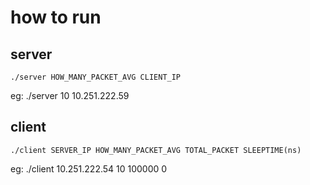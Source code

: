 # how to run

## server
```
./server HOW_MANY_PACKET_AVG CLIENT_IP 
```
eg:
./server 10 10.251.222.59

## client
```
./client SERVER_IP HOW_MANY_PACKET_AVG TOTAL_PACKET SLEEPTIME(ns)
```
eg:
./client 10.251.222.54 10 100000 0
